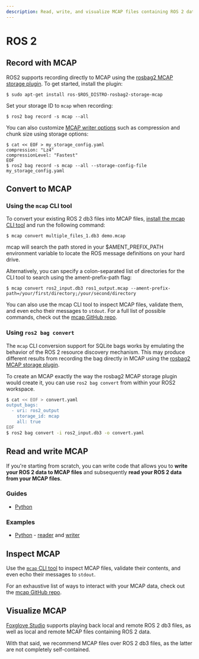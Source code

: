 ```yaml
---
description: Read, write, and visualize MCAP files containing ROS 2 data.
---
```


# ROS 2

## Record with MCAP

ROS2 supports recording directly to MCAP using the [rosbag2 MCAP storage plugin](https://github.com/ros-tooling/rosbag2_storage_mcap). To get started, install the plugin:

```
$ sudo apt-get install ros-$ROS_DISTRO-rosbag2-storage-mcap
```

Set your storage ID to `mcap` when recording:

```
$ ros2 bag record -s mcap --all
```

You can also customize [MCAP writer options](https://github.com/ros-tooling/rosbag2_storage_mcap#writer-configuration) such as compression and chunk size using storage options:

```
$ cat << EOF > my_storage_config.yaml
compression: "Lz4"
compressionLevel: "Fastest"
EOF
$ ros2 bag record -s mcap --all --storage-config-file my_storage_config.yaml
```

## Convert to MCAP

### Using the `mcap` CLI tool

To convert your existing ROS 2 db3 files into MCAP files, [install the mcap CLI tool](https://github.com/foxglove/mcap/tree/main/go/cli/mcap#installing) and run the following command:

```
$ mcap convert multiple_files_1.db3 demo.mcap
```

mcap will search the path stored in your $AMENT_PREFIX_PATH environment variable to locate the ROS message definitions on your hard drive.

Alternatively, you can specify a colon-separated list of directories for the CLI tool to search using the ament-prefix-path flag:

```
$ mcap convert ros2_input.db3 ros1_output.mcap --ament-prefix-path=/your/first/directory;/your/second/directory
```

You can also use the mcap CLI tool to inspect MCAP files, validate them, and even echo their messages to `stdout`. For a full list of possible commands, check out the [mcap GitHub repo](https://github.com/foxglove/mcap/tree/main/go/cli/mcap).

### Using `ros2 bag convert`

The `mcap` CLI conversion support for SQLite bags works by emulating the behavior of the ROS 2 resource discovery mechanism. This may produce different results from recording the bag directly in MCAP using the [rosbag2 MCAP storage plugin](https://github.com/ros-tooling/rosbag2_storage_mcap).

To create an MCAP exactly the way the rosbag2 MCAP storage plugin would create it, you can use `ros2 bag convert` from within your ROS2 workspace.

```bash
$ cat << EOF > convert.yaml
output_bags:
  - uri: ros2_output
    storage_id: mcap
    all: true
EOF
$ ros2 bag convert -i ros2_input.db3 -o convert.yaml
```

## Read and write MCAP

If you're starting from scratch, you can write code that allows you to **write your ROS 2 data to MCAP files** and subsequently **read your ROS 2 data from your MCAP files**.

### Guides

- [Python](../python/ros2.md)

### Examples

- [Python](https://github.com/foxglove/mcap/tree/main/python/examples/ros2) - [reader](https://github.com/foxglove/mcap/tree/main/python/examples/ros2/py_mcap_demo/py_mcap_demo/reader.py) and [writer](https://github.com/foxglove/mcap/tree/main/python/examples/ros2/py_mcap_demo/py_mcap_demo/writer.py)

## Inspect MCAP

Use the [`mcap` CLI tool](https://github.com/foxglove/mcap/tree/main/go/cli/mcap) to inspect MCAP files, validate their contents, and even echo their messages to `stdout`.

For an exhaustive list of ways to interact with your MCAP data, check out the [mcap GitHub repo](https://github.com/foxglove/mcap/tree/main/go/cli/mcap).

## Visualize MCAP

[Foxglove Studio](https://foxglove.dev/studio) supports playing back local and remote ROS 2 db3 files, as well as local and remote MCAP files containing ROS 2 data.

With that said, we recommend MCAP files over ROS 2 db3 files, as the latter are not completely self-contained.
